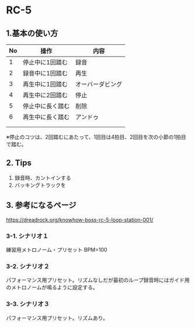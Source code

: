 # RC-5
  
## 1.基本の使い方
|No|操作|内容|
|--|--|--|
|1|停止中に1回踏む|録音|
|2|録音中に1回踏む|再生|
|3|再生中に1回踏む|オーバーダビング|
|4|再生中に2回踏む|停止|
|5|停止中に長く踏む|削除|
|6|再生中に長く踏む|アンドゥ|
||||
||||

※停止のコツは、2回踏むにあたって、1回目は4拍目、2回目を次の小節の1拍目で踏む。

## 2. Tips
1. 録音時、カントインする
2. バッキングトラックを

## 3. 参考になるページ
https://dreadrock.org/knowhow-boss-rc-5-loop-station-001/
### 3-1. シナリオ１
練習用メトロノーム・プリセット BPM=100
### 3-2. シナリオ２
パフォーマンス用プリセット。リズムなしだが最初のループ録音時にはガイド用のメトロノームが鳴るように設定する。
### 3-3. シナリオ３
 パフォーマンス用プリセット。リズムあり。